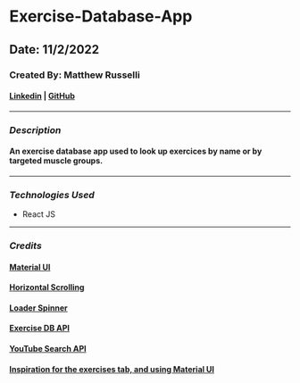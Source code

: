 # Exercise-Database-App

## Date: 11/2/2022

### Created By: Matthew Russelli

#### [Linkedin](https://www.linkedin.com/in/matthewrusselli/) | [GitHub](https://github.com/MattRusselli)

---

### **_Description_**

#### An exercise database app used to look up exercices by name or by targeted muscle groups.

---

### **_Technologies Used_**

- React JS

---

### **_Credits_**

#### [Material UI](https://mui.com/material-ui/getting-started/overview/)

#### [Horizontal Scrolling](https://www.npmjs.com/package/react-horizontal-scrolling-menu)

#### [Loader Spinner](https://www.npmjs.com/package/react-loader-spinner)

#### [Exercise DB API](https://rapidapi.com/justin-WFnsXH_t6/api/exercisedb/)

#### [YouTube Search API](https://rapidapi.com/h0p3rwe/api/youtube-search-and-download)

#### [Inspiration for the exercises tab, and using Material UI](https://www.youtube.com/watch?v=KBpoBc98BwM&ab_channel=JavaScriptMastery)
